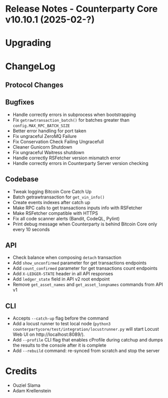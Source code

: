 # Release Notes - Counterparty Core v10.10.1 (2025-02-?)


# Upgrading

# ChangeLog

## Protocol Changes

## Bugfixes

- Handle correctly errors in subprocess when bootstrapping
- Fix `getrawtransaction_batch()` for batches greater than `config.MAX_RPC_BATCH_SIZE`
- Better error handling for port taken
- Fix ungraceful ZeroMQ Failure
- Fix Conservation Check Failing Ungracefull
- Cleaner Gunicorn Shutdown
- Fix ungraceful Waitress shutdown
- Handle correctly RSFetcher version mismatch error
- Handle correctly errors in Counterparty Server version checking

## Codebase

- Tweak logging Bitcoin Core Catch Up
- Batch getrawtransaction for `get_vin_info()`
- Create events indexes after catch up
- Make RPC calls to get transactions inputs info with RSFetcher
- Make RSFetcher compatible with HTTPS
- Fix all code scanner alerts (Bandit, CodeQL, Pylint)
- Print debug message when Counterparty is behind Bitcoin Core only every 10 seconds

## API

- Check balance when composing `detach` transaction
- Add `show_unconfirmed` parameter for get transactions endpoints
- Add `count_confirmed` parameter for get transactions count endpoints
- Add `X-LEDGER-STATE` header in all API responses
- Add `ledger_state` field in API v2 root endpoint
- Remove `get_asset_names` and `get_asset_longnames` commands from API v1

## CLI

- Accepts `--catch-up` flag before the command
- Add a locust runner to test local node (`python3 counterpartycore/test/integration/locustrunner.py` will start Locust Web UI on http://localhost:8089/).
- Add `--profile` CLI flag that enables cProfile during catchup and dumps the results to the console after it is complete
- Add `--rebuild` command: re-synced from scratch and stop the server

# Credits

- Ouziel Slama
- Adam Krellenstein
